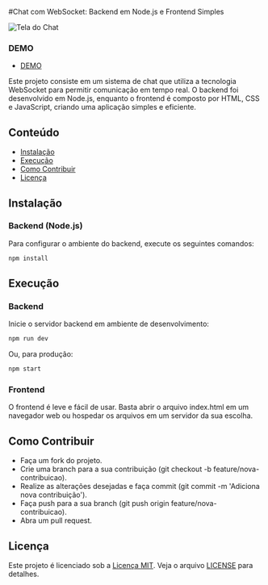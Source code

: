#Chat com WebSocket: Backend em Node.js e Frontend Simples

![Tela do Chat](https://github.com/Isaquedias/chat_websocket/blob/main/frontend/images/app.png?raw=true)

### DEMO
- [DEMO](https://chat-frontend-yafy.onrender.com/)

Este projeto consiste em um sistema de chat que utiliza a tecnologia WebSocket para permitir comunicação em tempo real. O backend foi desenvolvido em Node.js, enquanto o frontend é composto por HTML, CSS e JavaScript, criando uma aplicação simples e eficiente.

## Conteúdo
- [Instalação](#instalação)
- [Execução](#execucao)
- [Como Contribuir](#como_contribuir)
- [Licença](#licença)

## Instalação
### Backend (Node.js)
Para configurar o ambiente do backend, execute os seguintes comandos:
```bash
npm install
```

## Execução
### Backend
Inicie o servidor backend em ambiente de desenvolvimento:
```bash
npm run dev
```

Ou, para produção:
```bash
npm start
```

### Frontend
O frontend é leve e fácil de usar. Basta abrir o arquivo index.html em um navegador web ou hospedar os arquivos em um servidor da sua escolha.

## Como Contribuir
* Faça um fork do projeto.
* Crie uma branch para a sua contribuição (git checkout -b feature/nova-contribuicao).
* Realize as alterações desejadas e faça commit (git commit -m 'Adiciona nova contribuição').
* Faça push para a sua branch (git push origin feature/nova-contribuicao).
* Abra um pull request.

## Licença
Este projeto é licenciado sob a [Licença MIT](link-para-licenca). Veja o arquivo [LICENSE](link-para-arquivo-license) para detalhes.
